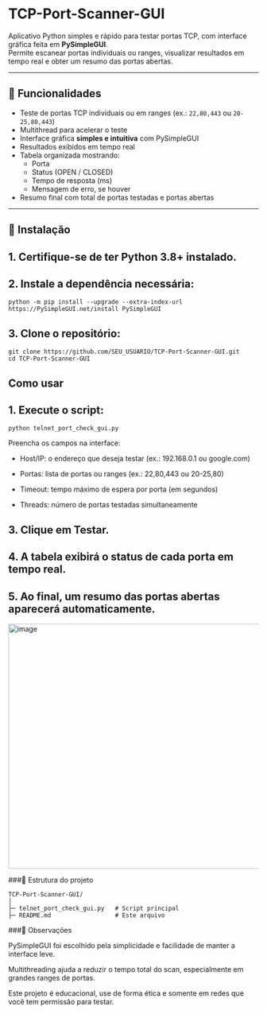 # TCP-Port-Scanner-GUI

Aplicativo Python simples e rápido para testar portas TCP, com interface gráfica feita em **PySimpleGUI**.  
Permite escanear portas individuais ou ranges, visualizar resultados em tempo real e obter um resumo das portas abertas.

---

## 🔹 Funcionalidades

- Teste de portas TCP individuais ou em ranges (ex.: `22,80,443` ou `20-25,80,443`)
- Multithread para acelerar o teste
- Interface gráfica **simples e intuitiva** com PySimpleGUI
- Resultados exibidos em tempo real
- Tabela organizada mostrando:
  - Porta
  - Status (OPEN / CLOSED)
  - Tempo de resposta (ms)
  - Mensagem de erro, se houver
- Resumo final com total de portas testadas e portas abertas

---

## 🔹 Instalação

## 1. Certifique-se de ter **Python 3.8+** instalado.

## 2. Instale a dependência necessária:

```
python -m pip install --upgrade --extra-index-url https://PySimpleGUI.net/install PySimpleGUI
```
## 3. Clone o repositório:
```
git clone https://github.com/SEU_USUARIO/TCP-Port-Scanner-GUI.git
cd TCP-Port-Scanner-GUI
```
## Como usar

## 1. Execute o script: 
```
python telnet_port_check_gui.py
```
Preencha os campos na interface:

* Host/IP: o endereço que deseja testar (ex.: 192.168.0.1 ou google.com)

* Portas: lista de portas ou ranges (ex.: 22,80,443 ou 20-25,80)

* Timeout: tempo máximo de espera por porta (em segundos)

* Threads: número de portas testadas simultaneamente

## 3. Clique em Testar.

## 4. A tabela exibirá o status de cada porta em tempo real.

## 5. Ao final, um resumo das portas abertas aparecerá automaticamente.

<img width="533" height="493" alt="image" src="https://github.com/user-attachments/assets/8c07b730-2acf-4dc2-88e5-76fda7c9e998" />





###🔹 Estrutura do projeto

```
TCP-Port-Scanner-GUI/
│
├─ telnet_port_check_gui.py   # Script principal
├─ README.md                  # Este arquivo
```


###🔹 Observações

PySimpleGUI foi escolhido pela simplicidade e facilidade de manter a interface leve.

Multithreading ajuda a reduzir o tempo total do scan, especialmente em grandes ranges de portas.

Este projeto é educacional, use de forma ética e somente em redes que você tem permissão para testar.






